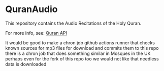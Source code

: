 # QuranAudio

This repository contains the Audio Recitations of the Holy Quran.

For more info, see: [Quran API](https://quranapi.pages.dev)

It would be good to make a chron job github actions runner that checks known sources for mp3 files for download and commits them to this repo there is a chron job that does something similar in Mosques in the UK perhaps even for the fork of this repo too we would not like that needless data is downloaded 
